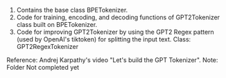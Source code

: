 1. Contains the base class BPETokenizer.
2. Code for training, encoding, and decoding functions of GPT2Tokenizer class built on BPETokenizer.
3. Code for improving GPT2Tokenizer by using the GPT2 Regex pattern (used by OpenAI's tiktoken) for splitting the input text. Class: GPT2RegexTokenizer


Reference: Andrej Karpathy's video "Let's build the GPT Tokenizer".
Note: Folder Not completed yet
